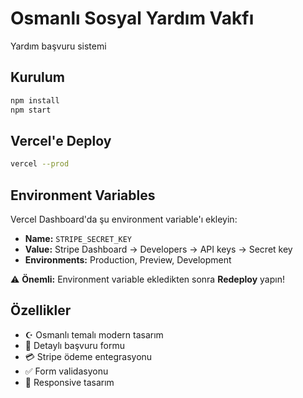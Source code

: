 # Osmanlı Sosyal Yardım Vakfı

Yardım başvuru sistemi

## Kurulum

```bash
npm install
npm start
```

## Vercel'e Deploy

```bash
vercel --prod
```

## Environment Variables

Vercel Dashboard'da şu environment variable'ı ekleyin:

- **Name:** `STRIPE_SECRET_KEY`
- **Value:** Stripe Dashboard → Developers → API keys → Secret key
- **Environments:** Production, Preview, Development

⚠️ **Önemli:** Environment variable ekledikten sonra **Redeploy** yapın!

## Özellikler

- ☪ Osmanlı temalı modern tasarım
- 📝 Detaylı başvuru formu
- 💳 Stripe ödeme entegrasyonu
- ✅ Form validasyonu
- 📱 Responsive tasarım

